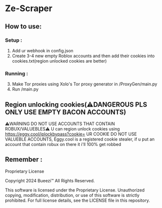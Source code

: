 # Ze-Scraper
## How to use:
### Setup :
  1. Add ur webhook in config.json
  2. Create 3-4 new empty Roblox accounts and then add their cookies into cookies.txt(region unlocked cookies are better)
### Running :
  3. Make Tor proxies using Xolo's Tor proxy generator in /ProxyGen/main.py
  4. Run /main.py
## Region unlocking cookies(⚠️DANGEROUS PLS ONLY USE EMPTY BACON ACCOUNTS)
  ⚠️WARNING DO NOT USE ACCOUNTS THAT CONTAIN ROBUX/VALUEBLES⚠️
  U can region unlock cookies using https://eggy.cool/iplockbypass?cookie= UR COOKIE
  DO NOT USE VALUEBLE ACCOUNTS, Eggy.cool is a registered cookie stealer, if u put an account that contain robux on there it i'll 100% get robbed
## Remember :
Proprietary License

Copyright 2024 Bueezi™
All Rights Reserved.

This software is licensed under the Proprietary License. Unauthorized copying, modification, distribution, or use
of this software is strictly prohibited. For full license details, see the LICENSE file in this repository.

